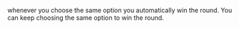 whenever you choose the same option you automatically win the round. You can keep choosing the same option to win the round. 